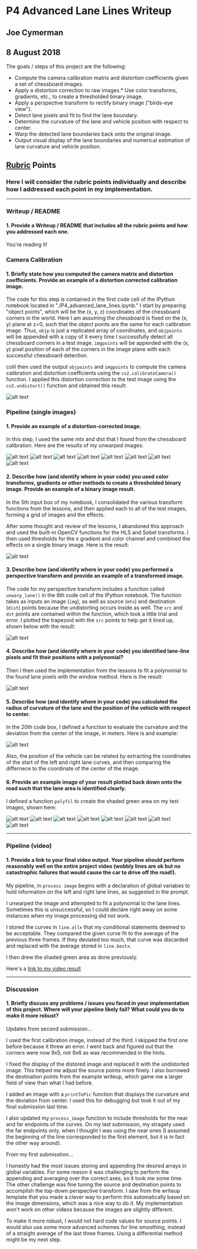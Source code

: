
# P4 Advanced Lane Lines Writeup
## Joe Cymerman
## 8 August 2018
The goals / steps of this project are the following:

* Compute the camera calibration matrix and distortion coefficients given a set of chessboard images.
* Apply a distortion correction to raw images.* Use color transforms, gradients, etc., to create a thresholded binary image.
* Apply a perspective transform to rectify binary image ("birds-eye view").
* Detect lane pixels and fit to find the lane boundary.
* Determine the curvature of the lane and vehicle position with respect to center.
* Warp the detected lane boundaries back onto the original image.
* Output visual display of the lane boundaries and numerical estimation of lane curvature and vehicle position.

[//]: # (Image References)

[image1]: ./output_images/warped_check.png "Warped Chess Board"
[image2]: ./output_images/warped0.jpg "Warped Image 1"
[image3]: ./output_images/warped1.jpg "Warped Image 2"
[image4]: ./output_images/warped2.jpg "Warped Image 3"
[image5]: ./output_images/warped3.jpg "Warped Image 4"
[image6]: ./output_images/warped4.jpg "Warped Image 5"
[image7]: ./output_images/warped5.jpg "Warped Image 6"
[image8]: ./output_images/warped6.jpg "Warped Image 7"
[image9]: ./output_images/warped7.jpg "Warped Image 8"
[image10]: ./output_images/thresh_binary.JPG "Threshold Binary Image"
[image11]: ./output_images/perspective_transform_confirm.JPG "Confirm Perspective Transform"
[image12]: ./output_images/top_down_wpoly.JPG "Top-Down w/ Polynomial"
[image13]: ./output_images/curvature_values.JPG "Radius of Curvature"
[image14]: ./output_images/poly0.jpg "Poly Image 1"
[image15]: ./output_images/poly1.jpg "Poly Image 2"
[image16]: ./output_images/poly2.jpg "Poly Image 3"
[image17]: ./output_images/poly3.jpg "Poly Image 4"
[image18]: ./output_images/poly4.jpg "Poly Image 5"
[image19]: ./output_images/poly5.jpg "Poly Image 6"
[image20]: ./output_images/poly6.jpg "Poly Image 7"
[image21]: ./output_images/poly7.jpg "Poly Image 8"
[image22]: ./output_images/final.JPG "Final Image"

## [Rubric](https://review.udacity.com/#!/rubrics/571/view) Points

### Here I will consider the rubric points individually and describe how I addressed each point in my implementation.  

 ---

### Writeup / README

#### 1. Provide a Writeup / README that includes all the rubric points and how you addressed each one.   

You're reading it!

### Camera Calibration

#### 1. Briefly state how you computed the camera matrix and distortion coefficients. Provide an example of a distortion corrected calibration image.

The code for this step is contained in the first code cell of the IPython notebook located in "./P4_advanced_lane_lines.ipynb."
I start by preparing "object points", which will be the (x, y, z) coordinates of the chessboard corners in the world. Here I am assuming the chessboard is fixed on the (x, y) plane at z=0, such that the object points are the same for each calibration image.  Thus, `objp` is just a replicated array of coordinates, and `objpoints` will be appended with a copy of it every time I successfully detect all chessboard corners in a test image.  `imgpoints` will be appended with the (x, y) pixel position of each of the corners in the image plane with each successful chessboard detection.  

coliI then used the output `objpoints` and `imgpoints` to compute the camera calibration and distortion coefficients using the `cv2.calibrateCamera()` function.  I applied this distortion correction to the test image using the `cv2.undistort()` function and obtained this result: 

![alt text][image1]

### Pipeline (single images)

#### 1. Provide an example of a distortion-corrected image.

In this step, I used the same mtx and dist that I found from the chessboard calibration. Here are the results of my unwarped images:

![alt text][image2]
![alt text][image3]
![alt text][image4]
![alt text][image5]
![alt text][image6]
![alt text][image7]
![alt text][image8]
![alt text][image9]

#### 2. Describe how (and identify where in your code) you used color transforms, gradients or other methods to create a thresholded binary image.  Provide an example of a binary image result.
In the 5th input box of my notebook, I consolidated the various transform functions from the lessons, and then applied each to all of the test images, forming a grid of images and the effects. 

After some thought and review of the lessons, I abandoned this approach and used the built-in OpenCV functions for the HLS and Sobel transforms. I then used thresholds for the x gradient and color channel and combined the effects on a single binary image. Here is the result:


![alt text][image10]

#### 3. Describe how (and identify where in your code) you performed a perspective transform and provide an example of a transformed image.

The code for my perspective transform includes a function called `unwarp_lane()` in the 8th code cell of the IPython notebook.  The function takes as inputs an image (`img`), as well as source (`mtx`) and destination (`dist`) points because the undistorting occurs inside as well. The `src` and `dst` points are contained within the function, which took a little trial and error. I plotted the trapezoid with the `src` points to help get it lined up, shown below with the result:

![alt text][image11]


#### 4. Describe how (and identify where in your code) you identified lane-line pixels and fit their positions with a polynomial?

Then I then used the implementation from the lessons to fit a polynomial to the found lane pixels with the window method. Here is the result:

![alt text][image12]

#### 5. Describe how (and identify where in your code) you calculated the radius of curvature of the lane and the position of the vehicle with respect to center.
In the 20th code box, I defined a function to evaluate the curvature and the deviation from the center of the image, in meters. Here is and example:

![alt text][image22]

Also, the position of the vehicle can be related by extracting the coordinates of the start of the left and right lane curves, and then comparing the differnece to the coordinate of the center of the image. 

#### 6. Provide an example image of your result plotted back down onto the road such that the lane area is identified clearly.

I defined a function `polyfil` to create the shaded green area on my test images, shown here:

![alt text][image14]
![alt text][image15]
![alt text][image16]
![alt text][image17]
![alt text][image18]
![alt text][image19]
![alt text][image20]
![alt text][image21]

---

### Pipeline (video)

#### 1. Provide a link to your final video output.  Your pipeline should perform reasonably well on the entire project video (wobbly lines are ok but no catastrophic failures that would cause the car to drive off the road!).

My pipeline, in `process image` begins with a declaration of global variabes to hold information on the left and right lane lines, as suggested in the prompt. 

I unwarped the image and attempted to fit a polynomial to the lane lines. Sometimes this is unsuccessful, so I could declare right away on some instances when my image processing did not work. 

I stored the curves in `line.allx` that my conditional statements deemed to be acceptable. They compared the given curve fit to the average of the previous three frames. If they deviated too much, that curve was discarded and replaced with the average stored in `line.bestx`. 

I then drew the shaded green area as done previously.

Here's a [link to my video result](https://youtu.be/beTpjntwyo8)

---

### Discussion

#### 1. Briefly discuss any problems / issues you faced in your implementation of this project.  Where will your pipeline likely fail?  What could you do to make it more robust?

Updates from second submission...

I used the first calibration image, instead of the third. I skipped the first one before because it threw an error. I went back and figured out that the corners were now 9x5, not 9x6 as was recommended in the hints. 

I fixed the display of the distored image and replaced it with the undistorted image. This helped me adjust the source points more finely. I also borrowed the destination points from the example writeup, which game me a larger field of view than what I had before.

I added an image with a `printToPic` function that displays the curvature and the deviation from center. I used this for debugging but took it out of my final submission last time.

I also updated my `process_image` function to include thresholds for the near and far endpoints of the curves. On my last submission, my stragety used the far endpoints only, when I thought I was using the near ones (I assumed the beginning of the line corresponded to the first element, but it is in fact the other way around). 

From my first submisstion...

I honestly had the most issues storing and appending the desired arrays in global variables. For some reason it was challenging to perform the appending and averaging over the correct axes, so it took me some time. The other challenge was fine tuning the source and destination points to accomplish the top-down perspective transform. I saw from the writeup template that you made a clever way to perform this automatically based on the image dimensions, which was a nice way to do it. My implementation won't work on other videos because the images are slightly different. 

To make it more robust, I would not hard code values for source points. I would also use some more advanced schemes for line smoothing, instead of a straight average of the last three frames. Using a differential method might be my next step. 
